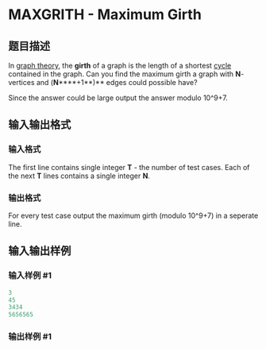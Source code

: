 # MAXGRITH - Maximum Girth

## 题目描述

In [graph theory](http://en.wikipedia.org/wiki/Graph_theory "Graph theory"), the **girth** of a graph is the length of a shortest [cycle](http://en.wikipedia.org/wiki/Cycle_graph "Cycle graph") contained in the graph. Can you find the maximum girth a graph with **N**-vertices and (**N******+1**)** edges could possible have?

Since the answer could be large output the answer modulo 10^9+7.

## 输入输出格式

### 输入格式

The first line contains single integer **T** - the number of test cases. Each of the next **T** lines contains a single integer **N**.

### 输出格式

For every test case output the maximum girth (modulo 10^9+7) in a seperate line.

## 输入输出样例

### 输入样例 #1

```cpp
3
45
3434
5656565
```


### 输出样例 #1

```cpp

```
